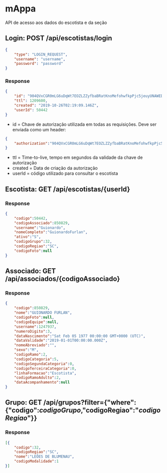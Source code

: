 # mAppa

API de acesso aos dados do escotista e da seção

## Login: POST /api/escotistas/login

``` json
{
    "type": "LOGIN_REQUEST",
    "username": "username",
    "password": "password"
}
```

### Response
``` json
{
    "id": "904QVxCGR0mLG6uDqWt7EOZLZZyfbaBRatKnoMefohwfkpPjc5jeuyUNAWED5t7H",
    "ttl": 1209600,
    "created": "2019-10-26T02:19:09.146Z",
    "userId": 50442
}
```

* id = Chave de autorização utilizada em todas as requisições. Deve ser enviada como um header:

``` json
{
    "authorization":"904QVxCGR0mLG6uDqWt7EOZLZZyfbaBRatKnoMefohwfkpPjc5jeuyUNAWED5t7H"
}
```

* ttl = Time-to-live, tempo em segundos da validade da chave de autorização
* created = Data de criação da autorização
* userId = código utilizado para consultar o escotista

## Escotista: GET /api/escotistas/{userId}

### Response

``` json
{
    "codigo":50442,
    "codigoAssociado":850829,
    "username":"Guionardo",
    "nomeCompleto":"GuionardoFurlan",
    "ativo":"S",
    "codigoGrupo":32,
    "codigoRegiao":"SC",
    "codigoFoto":null
}
```

## Associado: GET /api/associados/{codigoAssociado}

### Response

``` json
{
    "codigo":850829,
    "nome":"GUIONARDO FURLAN",
    "codigoFoto":null,
    "codigoEquipe":null,
    "username":1247937,
    "numeroDigito":3,
    "dataNascimento":"Sat Feb 05 1977 00:00:00 GMT+0000 (UTC)",
    "dataValidade":"2019-01-01T00:00:00.000Z",
    "nomeAbreviado":"",
    "sexo":"M",
    "codigoRamo":2,
    "codigoCategoria":5,
    "codigoSegundaCategoria":0,
    "codigoTerceiraCategoria":0,
    "linhaFormacao":"Escotista",
    "codigoRamoAdulto":2,
    "dataAcompanhamento":null
}
```

## Grupo: GET /api/grupos?filter={"where":{"codigo":_codigoGrupo_,"codigoRegiao":"_codigoRegiao_"}}

### Response

``` json
[{
    "codigo":32,
    "codigoRegiao":"SC",
    "nome":"LEÕES DE BLUMENAU",
    "codigoModalidade":1
}]
```